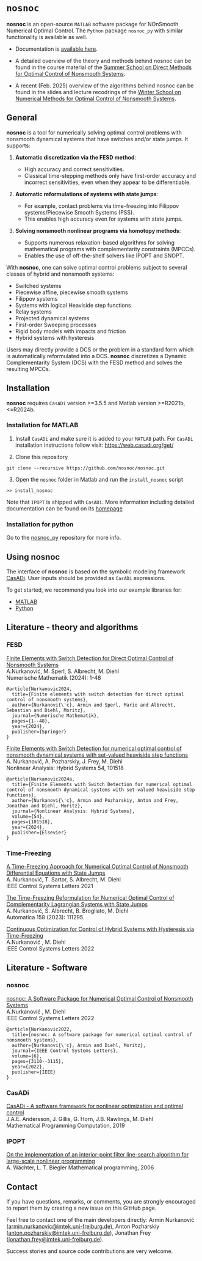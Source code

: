 # `nosnoc`
**nosnoc** is an open-source `MATLAB` software package for NOnSmooth Numerical Optimal Control.
The `Python` package `nosnoc_py` with similar functionality is available as well.


- Documentation is [available here](https://nosnoc.readthedocs.io/en/latest/index.html). 

- A detailed overview of the theory and methods behind nosnoc can be found in the course material of the
[Summer School on Direct Methods for Optimal Control of Nonsmooth Systems](https://www.syscop.de/teaching/ss2023/summer-school-direct-methods-optimal-control-nonsmooth-systems).

- A recent (Feb. 2025) overview of the algorithms behind nosnoc can be found in the slides and lecture recodrings of the
[Winter School on Numerical Methods for Optimal Control of Nonsmooth Systems](https://www.syscop.de/event/winter-school-numerical-methods-optimal-control-nonsmooth-systems).

## General
**nosnoc** is a tool for numerically solving optimal control problems with nonsmooth dynamical systems that have switches and/or state jumps. It supports:

1. **Automatic discretization via the FESD method**:
   - High accuracy and correct sensitivities.
   - Classical time-stepping methods only have first-order accuracy and incorrect sensitivities, even when they appear to be differentiable.

2. **Automatic reformulations of systems with state jumps**:
   - For example, contact problems via time-freezing into Filippov systems/Piecewise Smooth Systems (PSS).
   - This enables high accuracy even for systems with state jumps.

3. **Solving nonsmooth nonlinear programs via homotopy methods**:
   - Supports numerous relaxation-based algorithms for solving mathematical programs with complementarity constraints (MPCCs). 
   - Enables the use of off-the-shelf solvers like IPOPT and SNOPT.

With **nosnoc**, one can solve optimal control problems subject to several classes of hybrid and nonsmooth systems:
- Switched systems
- Piecewise affine, piecewise smooth systems
- Filippov systems
- Systems with logical Heaviside step functions
- Relay systems
- Projected dynamical systems
- First-order Sweeping processes
- Rigid body models with impacts and friction
- Hybrid systems with hysteresis

Users may directly provide a DCS or the problem in a standard form which is automatically reformulated into a DCS.
**nosnoc** discretizes a Dynamic Complementarity System (DCS) with the FESD method and solves the resulting MPCCs. 



## Installation

**nosnoc** requires `CasADi` version >=3.5.5 and Matlab version >=R2021b, <=R2024b.

### Installation for MATLAB

1.  Install  `CasADi` and make sure it is added to your `MATLAB` path.
For `CasADi` installation instructions follow visit: https://web.casadi.org/get/

2.   Clone this repository
```
git clone --recursive https://github.com/nosnoc/nosnoc.git
```

3. Open the `nosnoc` folder in Matlab and run the `install_nosnoc` script
```
>> install_nosnoc
```

Note that `IPOPT` is shipped with `CasADi`. More information including detailed documentation can be found on its [homepage](https://coin-or.github.io/Ipopt/ )

### Installation for python

Go to the [nosnoc_py](https://github.com/nosnoc/nosnoc_py) repository for more info.

## Using nosnoc

The interface of **nosnoc** is based on the symbolic modeling framework [CasADi](https://web.casadi.org/). User inputs should be provided as `CasADi` expressions.

To get started, we recommend you look into our example libraries for:
- [MATLAB](https://github.com/nosnoc/nosnoc/tree/main/examples/matlab)
- [Python](https://github.com/nosnoc/nosnoc_py/tree/main/examples)



## Literature - theory and algorithms

### FESD
[Finite Elements with Switch Detection for Direct Optimal Control of Nonsmooth Systems](https://link.springer.com/article/10.1007/s00211-024-01412-z) \
A.Nurkanović, M. Sperl, S. Albrecht, M. Diehl \
Numerische Mathematik (2024): 1-48
```
@article{Nurkanovic2024,
  title={Finite elements with switch detection for direct optimal control of nonsmooth systems},
  author={Nurkanovi{\'c}, Armin and Sperl, Mario and Albrecht, Sebastian and Diehl, Moritz},
  journal={Numerische Mathematik},
  pages={1--48},
  year={2024},
  publisher={Springer}
}
```

[Finite Elements with Switch Detection for numerical optimal control of nonsmooth dynamical systems with set-valued heaviside step functions](https://www.sciencedirect.com/science/article/pii/S1751570X24000554) \
A. Nurkanović, A. Pozharskiy, J. Frey, M. Diehl\
Nonlinear Analysis: Hybrid Systems 54, 101518	

```
@article{Nurkanovic2024a,
  title={Finite Elements with Switch Detection for numerical optimal control of nonsmooth dynamical systems with set-valued heaviside step functions},
  author={Nurkanovi{\'c}, Armin and Pozharskiy, Anton and Frey, Jonathan and Diehl, Moritz},
  journal={Nonlinear Analysis: Hybrid Systems},
  volume={54},
  pages={101518},
  year={2024},
  publisher={Elsevier}
}
```



### Time-Freezing
[A Time-Freezing Approach for Numerical Optimal Control of Nonsmooth Differential Equations with State Jumps](https://cdn.syscop.de/publications/Nurkanovic2021.pdf) \
A. Nurkanović, T. Sartor, S. Albrecht, M. Diehl \
IEEE Control Systems Letters 2021

[The Time-Freezing Reformulation for Numerical Optimal Control of Complementarity Lagrangian Systems with State Jumps](https://www.sciencedirect.com/science/article/pii/S0005109823004594) \
A. Nurkanović, S. Albrecht, B. Brogliato, M. Diehl \
Automatica 158 (2023): 111295.

[Continuous Optimization for Control of Hybrid Systems with Hysteresis via Time-Freezing](https://cdn.syscop.de/publications/Nurkanovic2022a.pdf) \
A.Nurkanović , M. Diehl \
IEEE Control Systems Letters 2022


## Literature - Software

### nosnoc

[nosnoc: A Software Package for Numerical Optimal Control of Nonsmooth Systems](https://cdn.syscop.de/publications/Nurkanovic2022b.pdf) \
A.Nurkanović , M. Diehl \
IEEE Control Systems Letters 2022

```
@article{Nurkanovic2022,
  title={nosnoc: A software package for numerical optimal control of nonsmooth systems},
  author={Nurkanovi{\'c}, Armin and Diehl, Moritz},
  journal={IEEE Control Systems Letters},
  volume={6},
  pages={3110--3115},
  year={2022},
  publisher={IEEE}
}
```



### CasADi

[CasADi - A software framework for nonlinear optimization and optimal control](https://cdn.syscop.de/publications/Andersson2019.pdf) \
J.A.E. Andersson, J. Gillis, G. Horn, J.B. Rawlings, M. Diehl \
Mathematical Programming Computation, 2019

### IPOPT
[On the implementation of an interior-point filter line-search algorithm for large-scale nonlinear programming](https://link.springer.com/article/10.1007/s10107-004-0559-y) \
A. Wächter, L. T. Biegler
Mathematical programming, 2006 

## Contact

If you have questions, remarks, or comments, you are strongly encouraged to report them by creating a new issue on this GitHub page.

Feel free to contact one of the main developers directly: 
Armin Nurkanović ([armin.nurkanovic@imtek.uni-freiburg.de](mailto:armin.nurkanovic@imtek.uni-freiburg.de)),
Anton Pozharskiy ([anton.pozharskiy@imtek.uni-freiburg.de](mailto:anton.pozharskiy@imtek.uni-freiburg.de)),
Jonathan Frey ([jonathan.frey@imtek.uni-freiburg.de](mailto:jonathan.frey@imtek.uni-freiburg.de)).

Success stories and source code contributions are very welcome.

